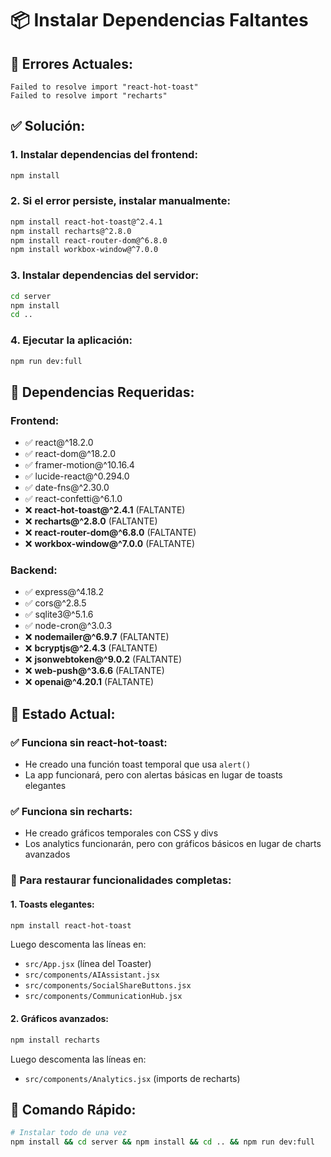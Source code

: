 # 📦 Instalar Dependencias Faltantes

## 🚨 Errores Actuales:
```
Failed to resolve import "react-hot-toast"
Failed to resolve import "recharts"
```

## ✅ Solución:

### 1. Instalar dependencias del frontend:
```bash
npm install
```

### 2. Si el error persiste, instalar manualmente:
```bash
npm install react-hot-toast@^2.4.1
npm install recharts@^2.8.0
npm install react-router-dom@^6.8.0
npm install workbox-window@^7.0.0
```

### 3. Instalar dependencias del servidor:
```bash
cd server
npm install
cd ..
```

### 4. Ejecutar la aplicación:
```bash
npm run dev:full
```

## 🔧 Dependencias Requeridas:

### Frontend:
- ✅ react@^18.2.0
- ✅ react-dom@^18.2.0
- ✅ framer-motion@^10.16.4
- ✅ lucide-react@^0.294.0
- ✅ date-fns@^2.30.0
- ✅ react-confetti@^6.1.0
- ❌ **react-hot-toast@^2.4.1** (FALTANTE)
- ❌ **recharts@^2.8.0** (FALTANTE)
- ❌ **react-router-dom@^6.8.0** (FALTANTE)
- ❌ **workbox-window@^7.0.0** (FALTANTE)

### Backend:
- ✅ express@^4.18.2
- ✅ cors@^2.8.5
- ✅ sqlite3@^5.1.6
- ✅ node-cron@^3.0.3
- ❌ **nodemailer@^6.9.7** (FALTANTE)
- ❌ **bcryptjs@^2.4.3** (FALTANTE)
- ❌ **jsonwebtoken@^9.0.2** (FALTANTE)
- ❌ **web-push@^3.6.6** (FALTANTE)
- ❌ **openai@^4.20.1** (FALTANTE)

## 🎯 Estado Actual:

### ✅ Funciona sin react-hot-toast:
- He creado una función toast temporal que usa `alert()`
- La app funcionará, pero con alertas básicas en lugar de toasts elegantes

### ✅ Funciona sin recharts:
- He creado gráficos temporales con CSS y divs
- Los analytics funcionarán, pero con gráficos básicos en lugar de charts avanzados

### 🔄 Para restaurar funcionalidades completas:

#### 1. Toasts elegantes:
```bash
npm install react-hot-toast
```
Luego descomenta las líneas en:
- `src/App.jsx` (línea del Toaster)
- `src/components/AIAssistant.jsx`
- `src/components/SocialShareButtons.jsx`
- `src/components/CommunicationHub.jsx`

#### 2. Gráficos avanzados:
```bash
npm install recharts
```
Luego descomenta las líneas en:
- `src/components/Analytics.jsx` (imports de recharts)

## 🚀 Comando Rápido:
```bash
# Instalar todo de una vez
npm install && cd server && npm install && cd .. && npm run dev:full
```